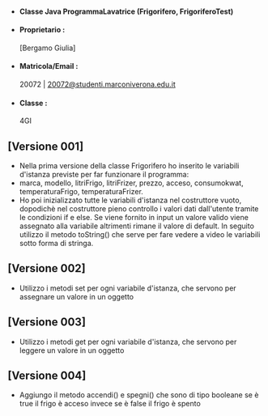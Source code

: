 - #### Classe Java ProgrammaLavatrice (Frigorifero, FrigoriferoTest)<br />
- #### Proprietario :
    [Bergamo Giulia]
- #### Matricola/Email :
    20072 | 20072@studenti.marconiverona.edu.it
- #### Classe :
    4GI

## [Versione 001]
- Nella prima versione della classe Frigorifero ho inserito le variabili d'istanza previste per far funzionare il programma:
- marca,
  modello,
  litriFrigo,
  litriFrizer,
  prezzo,
  acceso, 
  consumokwat, 
  temperaturaFrigo, 
  temperaturaFrizer.
- Ho poi inizializzato tutte le variabili d'istanza nel costruttore vuoto, dopodichè nel costruttore pieno controllo i valori dati dall'utente tramite le condizioni if e else. Se viene fornito in input un valore valido viene assegnato alla variabile altrimenti rimane il valore di default. In seguito utilizzo il metodo toString() che serve per fare vedere a video le variabili sotto forma di stringa.

## [Versione 002] 
- Utilizzo i metodi set per ogni variabile d'istanza, che servono per assegnare un valore in un oggetto

## [Versione 003] 
- Utilizzo i metodi get per ogni variabile d'istanza, che servono per leggere un valore in un oggetto

## [Versione 004]
- Aggiungo il metodo accendi() e spegni() che sono di tipo booleane se è true il frigo è acceso invece se è false il frigo è spento